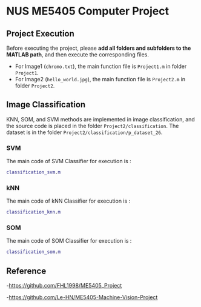 # NUS ME5405 Computer Project
## Project Execution 
Before executing the project, please **add all folders and subfolders to the MATLAB path**, and then execute the corresponding files.
- For Image1 (`chromo.txt`), the main function file is `Project1.m` in folder `Project1`.
- For Image2 (`hello_world.jpg`), the main function file is `Project2.m` in folder `Project2`.

## Image Classification
KNN, SOM, and SVM methods are implemented in image classification, and the source code is placed in the folder `Project2/classification`.
The dataset is in the folder `Project2/classification/p_dataset_26`.

### SVM
The main code of SVM Classifier for execution is :
```Matlab
classification_svm.m
```

### kNN
The main code of kNN Classifier for execution is :
```Matlab
classification_knn.m
```

### SOM
The main code of SOM Classifier for execution is :
```Matlab
classification_som.m
```

## Reference
-https://github.com/FHL1998/ME5405_Project

-https://github.com/Le-HN/ME5405-Machine-Vision-Project

